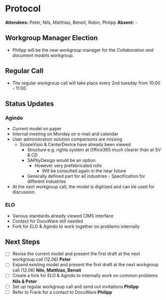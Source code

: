 # Protocol

**Attendees:** Peter, Nils, Matthias, Benoit, Robin, Philipp **Absent:** -

## Workgroup Manager Election

- Philipp will be the new workgroup manager for the _Collaboration and document models_ workgroup.

## Regular Call

- The regular workgroup call will take place every 2nd tuesday from 10:00 - 11:00

## Status Updates
### Agindo
- Current model on paper
- Internal meeting on Monday on e-mail and calendar
- User administration solution comparisons are missing 
  - ScopeVisio & CenterDevice have already been viewed
	- Structure e.g. rights system at Office365 much clearer than at SV & CD
	- SAPbyDesign would be an option
	  - However very prefabricated rolls
		- Will be consulted again in the near future
	- Generally defined part for all industries
		  - Specification for different industries
- At the next workgroup call, the model is digitized and can be used for discussion.

### ELO

- Various standards already viewed CIMS interface
- Contact for DocuWare still needed
- Fork for ELO & Agindo to work together on problems internally

## Next Steps
- [ ] Revise the current model and present the first draft at the next workgroup call (12.06) **Peter**
- [ ] Expand existing model and present the first draft at the next workgroup call (12.06) **Nils, Matthias, Benoit**
- [ ] Create a fork for ELO & Agindo to internally work on common problems **Nils & Peter**
- [ ] Set up regular workgroup call and send out invitations **Philipp**
- [ ] Refer to Frank for a contact to DocuWare **Philipp** 
